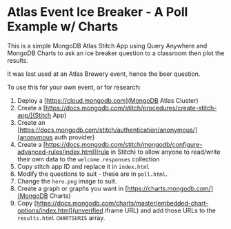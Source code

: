 # Atlas Event Ice Breaker - A Poll Example w/ Charts

This is a simple MongoDB Atlas Stitch App using Query Anywhere and MongoDB Charts to ask an ice breaker question to a classroom then plot the results.

It was last used at an Atlas Brewery event, hence the beer question.

To use this for your own event, or for research:

1. Deploy a [https://cloud.mongodb.com](MongoDB Atlas Cluster)
2. Create a [https://docs.mongodb.com/stitch/procedures/create-stitch-app/](Stitch App)
3. Create an [https://docs.mongodb.com/stitch/authentication/anonymous/](anonymous auth provider)
4. Create a [https://docs.mongodb.com/stitch/mongodb/configure-advanced-rules/index.html](rule in Stitch) to allow anyone to read/write their own data to the `welcome.responses` collection
5. Copy stitch app ID and replace it in `index.html`
6. Modify the questions to suit - these are in `poll.html`.
7. Change the `hero.png` image to suit.
8. Create a graph or graphs you want in [https://charts.mongodb.com/](MongoDB Charts)
9. Copy [https://docs.mongodb.com/charts/master/embedded-chart-options/index.html](unverified iframe URL) and add those URLs to the `results.html` `CHARTSURIS` array.
